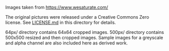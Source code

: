 Images taken from https://www.wesaturate.com/

The original pictures were released under a Creative Commons Zero license. See
[LICENSE.md](LICENSE.md) in this directory for details.

64px/ directory contains 64x64 cropped images.
500px/ directory contains 500x500 resized and then cropped images. Sample images
for a greyscale and alpha channel are also included here as derived work.
